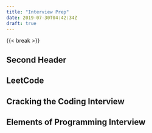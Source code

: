 ```yaml
---
title: "Interview Prep"
date: 2019-07-30T04:42:34Z
draft: true
---
```



{{< break >}}
## Second Header
## LeetCode
## Cracking the Coding Interview
## Elements of Programming Interview